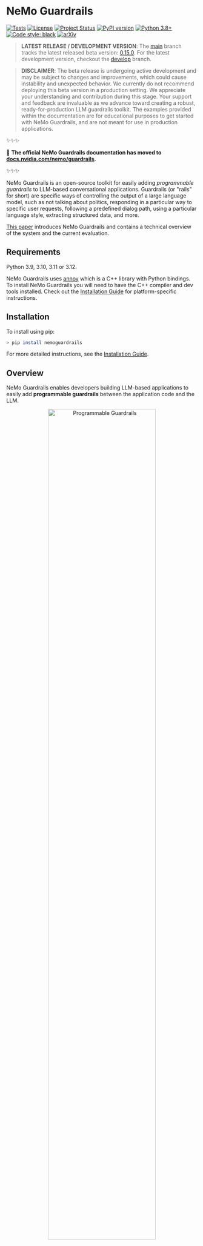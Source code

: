 # NeMo Guardrails

[![Tests](https://img.shields.io/badge/Tests-passing-green)](#)
[![License](https://img.shields.io/badge/License-Apache%202.0-brightgreen.svg)](https://github.com/NVIDIA/NeMo-Guardrails/blob/main/LICENSE.md)
[![Project Status](https://img.shields.io/badge/Status-beta-orange)](#)
[![PyPI version](https://badge.fury.io/py/nemoguardrails.svg)](https://badge.fury.io/py/nemoguardrails)
[![Python 3.8+](https://img.shields.io/badge/python-3.8%2B-green)](https://www.python.org/downloads/)
[![Code style: black](https://img.shields.io/badge/code%20style-black-000000.svg)](https://github.com/psf/black)
[![arXiv](https://img.shields.io/badge/arXiv-2310.10501-b31b1b.svg)](https://arxiv.org/abs/2310.10501)

> **LATEST RELEASE / DEVELOPMENT VERSION**: The [main](https://github.com/NVIDIA/NeMo-Guardrails/tree/main) branch tracks the latest released beta version: [0.15.0](https://github.com/NVIDIA/NeMo-Guardrails/tree/v0.15.0). For the latest development version, checkout the [develop](https://github.com/NVIDIA/NeMo-Guardrails/tree/develop) branch.

> **DISCLAIMER**: The beta release is undergoing active development and may be subject to changes and improvements, which could cause instability and unexpected behavior. We currently do not recommend deploying this beta version in a production setting. We appreciate your understanding and contribution during this stage. Your support and feedback are invaluable as we advance toward creating a robust, ready-for-production LLM guardrails toolkit. The examples provided within the documentation are for educational purposes to get started with NeMo Guardrails, and are not meant for use in production applications.

✨✨✨

📌 **The official NeMo Guardrails documentation has moved to [docs.nvidia.com/nemo/guardrails](https://docs.nvidia.com/nemo/guardrails).**

✨✨✨

NeMo Guardrails is an open-source toolkit for easily adding *programmable guardrails* to LLM-based conversational applications. Guardrails (or "rails" for short) are specific ways of controlling the output of a large language model, such as not talking about politics, responding in a particular way to specific user requests, following a predefined dialog path, using a particular language style, extracting structured data, and more.

[This paper](https://arxiv.org/abs/2310.10501) introduces NeMo Guardrails and contains a technical overview of the system and the current evaluation.

## Requirements

Python 3.9, 3.10, 3.11 or 3.12.

NeMo Guardrails uses [annoy](https://github.com/spotify/annoy) which is a C++ library with Python bindings. To install NeMo Guardrails you will need to have the C++ compiler and dev tools installed. Check out the [Installation Guide](https://docs.nvidia.com/nemo/guardrails/getting-started/installation-guide.html#prerequisites) for platform-specific instructions.

## Installation

To install using pip:

```bash
> pip install nemoguardrails
```

For more detailed instructions, see the [Installation Guide](https://docs.nvidia.com/nemo/guardrails/getting-started/installation-guide.html).

## Overview

<!-- start-documentation-reuse -->

NeMo Guardrails enables developers building LLM-based applications to easily add **programmable guardrails** between the application code and the LLM.

<div align="center">
  <img src="https://github.com/NVIDIA/NeMo-Guardrails/raw/develop/docs/_static/images/programmable_guardrails.png"  width="75%" alt="Programmable Guardrails">
</div>

Key benefits of adding *programmable guardrails* include:

- **Building Trustworthy, Safe, and Secure LLM-based Applications:** you can define rails to guide and safeguard conversations; you can choose to define the behavior of your LLM-based application on specific topics and prevent it from engaging in discussions on unwanted topics.

- **Connecting models, chains, and other services securely:** you can connect an LLM to other services (a.k.a. tools) seamlessly and securely.

- **Controllable dialog**: you can steer the LLM to follow pre-defined conversational paths, allowing you to design the interaction following conversation design best practices and enforce standard operating procedures (e.g., authentication, support).

<!-- end-documentation-reuse -->

### Protecting against LLM Vulnerabilities

NeMo Guardrails provides several mechanisms for protecting an LLM-powered chat application against common LLM vulnerabilities, such as jailbreaks and prompt injections. Below is a sample overview of the protection offered by different guardrails configuration for the example [ABC Bot](./examples/bots/abc) included in this repository. For more details, please refer to the [LLM Vulnerability Scanning](https://docs.nvidia.com/nemo/guardrails/evaluation/llm-vulnerability-scanning.html) page.

<div align="center">
<img src="https://github.com/NVIDIA/NeMo-Guardrails/raw/develop/docs/_static/images/abc-llm-vulnerability-scan-results.png" width="500">
</div>

### Use Cases

You can use programmable guardrails in different types of use cases:

1. **Question Answering** over a set of documents (a.k.a. Retrieval Augmented Generation): Enforce fact-checking and output moderation.
2. **Domain-specific Assistants** (a.k.a. chatbots): Ensure the assistant stays on topic and follows the designed conversational flows.
3. **LLM Endpoints**: Add guardrails to your custom LLM for safer customer interaction.
4. **LangChain Chains**: If you use LangChain for any use case, you can add a guardrails layer around your chains.
5. **Agents (COMING SOON)**: Add guardrails to your LLM-based agent.

### Usage

To add programmable guardrails to your application you can use the Python API or a guardrails server (see the [Server Guide](https://docs.nvidia.com/nemo/guardrails/user-guides/server-guide.html) for more details). Using the Python API is similar to using the LLM directly. Calling the guardrails layer instead of the LLM requires only minimal changes to the code base, and it involves two simple steps:

1. Loading a guardrails configuration and creating an `LLMRails` instance.
2. Making the calls to the LLM using the `generate`/`generate_async` methods.

```python
from nemoguardrails import LLMRails, RailsConfig

# Load a guardrails configuration from the specified path.
config = RailsConfig.from_path("PATH/TO/CONFIG")
rails = LLMRails(config)

completion = rails.generate(
    messages=[{"role": "user", "content": "Hello world!"}]
)
```

Sample output:

```json
{"role": "assistant", "content": "Hi! How can I help you?"}
```

The input and output format for the `generate` method is similar to the [Chat Completions API](https://platform.openai.com/docs/guides/gpt/chat-completions-api) from OpenAI.

#### Async API

NeMo Guardrails is an async-first toolkit as the core mechanics are implemented using the Python async model. The public methods have both a sync and an async version. For example: `LLMRails.generate` and `LLMRails.generate_async`.

### Supported LLMs

You can use NeMo Guardrails with multiple LLMs like OpenAI GPT-3.5, GPT-4, LLaMa-2, Falcon, Vicuna, or Mosaic. For more details, check out the [Supported LLM Models](https://docs.nvidia.com/nemo/guardrails/user-guides/configuration-guide.html#supported-llm-models) section in the Configuration Guide.

### Types of Guardrails

NeMo Guardrails supports five main types of guardrails:

<div align="center">
  <img src="https://github.com/NVIDIA/NeMo-Guardrails/raw/develop/docs/_static/images/programmable_guardrails_flow.png"  width="75%" alt="Programmable Guardrails Flow">
</div>

1. **Input rails**: applied to the input from the user; an input rail can reject the input, stopping any additional processing, or alter the input (e.g., to mask potentially sensitive data, to rephrase).

2. **Dialog rails**: influence how the LLM is prompted; dialog rails operate on canonical form messages for details see [Colang Guide](https://docs.nvidia.com/nemo/guardrails/user-guides/colang-language-syntax-guide.html)) and determine if an action should be executed, if the LLM should be invoked to generate the next step or a response, if a predefined response should be used instead, etc.

3. **Retrieval rails**: applied to the retrieved chunks in the case of a RAG (Retrieval Augmented Generation) scenario; a retrieval rail can reject a chunk, preventing it from being used to prompt the LLM, or alter the relevant chunks (e.g., to mask potentially sensitive data).

4. **Execution rails**: applied to input/output of the custom actions (a.k.a. tools), that need to be called by the LLM.

5. **Output rails**: applied to the output generated by the LLM; an output rail can reject the output, preventing it from being returned to the user, or alter it (e.g., removing sensitive data).

### Guardrails Configuration

A guardrails configuration defines the **LLM(s)** to be used and **one or more guardrails**. A guardrails configuration can include any number of input/dialog/output/retrieval/execution rails. A configuration without any configured rails will essentially forward the requests to the LLM.

The standard structure for a guardrails configuration folder looks like this:

```
.
├── config
│   ├── actions.py
│   ├── config.py
│   ├── config.yml
│   ├── rails.co
│   ├── ...
```

The `config.yml` contains all the general configuration options, such as LLM models, active rails, and custom configuration data". The `config.py` file contains any custom initialization code and the `actions.py` contains any custom python actions. For a complete overview, see the [Configuration Guide](https://docs.nvidia.com/nemo/guardrails/user-guides/configuration-guide.html).

Below is an example `config.yml`:

```yaml
# config.yml
models:
  - type: main
    engine: openai
    model: gpt-3.5-turbo-instruct

rails:
  # Input rails are invoked when new input from the user is received.
  input:
    flows:
      - check jailbreak
      - mask sensitive data on input

  # Output rails are triggered after a bot message has been generated.
  output:
    flows:
      - self check facts
      - self check hallucination
      - activefence moderation on input

  config:
    # Configure the types of entities that should be masked on user input.
    sensitive_data_detection:
      input:
        entities:
          - PERSON
          - EMAIL_ADDRESS
```

The `.co` files included in a guardrails configuration contain the Colang definitions (see the next section for a quick overview of what Colang is) that define various types of rails. Below is an example `greeting.co` file which defines the dialog rails for greeting the user.

```colang
define user express greeting
  "Hello!"
  "Good afternoon!"

define flow
  user express greeting
  bot express greeting
  bot offer to help

define bot express greeting
  "Hello there!"

define bot offer to help
  "How can I help you today?"
```

Below is an additional example of Colang definitions for a dialog rail against insults:

```colang
define user express insult
  "You are stupid"

define flow
  user express insult
  bot express calmly willingness to help
```

### Colang

To configure and implement various types of guardrails, this toolkit introduces **Colang**, a modeling language specifically created for designing flexible, yet controllable, dialogue flows. Colang has a python-like syntax and is designed to be simple and intuitive, especially for developers.

```{note}
Currently two versions of Colang, 1.0 and 2.0, are supported and Colang 1.0 is the default. Versions 0.1.0 up to 0.7.1 of NeMo Guardrails used Colang 1.0 exclusively. Versions 0.8.0 introduced Colang 2.0-alpha and version 0.9.0 introduced Colang 2.0-beta. We expect Colang 2.0 to go out of Beta and replace 1.0 as the default option in NeMo Guardrails version 0.12.0.
```

For a brief introduction to the Colang 1.0 syntax, see the [Colang 1.0 Language Syntax Guide](https://docs.nvidia.com/nemo/guardrails/user-guides/colang-language-syntax-guide.html).

To get started with Colang 2.0, see the [Colang 2.0 Documentation](https://docs.nvidia.com/nemo/guardrails/colang-2/overview.html).

### Guardrails Library

NeMo Guardrails comes with a set of [built-in guardrails](https://docs.nvidia.com/nemo/guardrails/user-guides/guardrails-library.html).

```{note}
The built-in guardrails are only intended to enable you to get started quickly with NeMo Guardrails. For production use cases, further development and testing of the rails are needed.
```

Currently, the NeMo Guardrails library includes guardrails for:

- [Jailbreak Detection](https://docs.nvidia.com/nemo/guardrails/user-guides/guardrails-library.html#jailbreak-detection-heuristics)
- [Self-Check Input Moderation](https://docs.nvidia.com/nemo/guardrails/user-guides/guardrails-library.html#self-input-output)
- [Self-Check Output Moderation](https://docs.nvidia.com/nemo/guardrails/user-guides/guardrails-library.html#self-check-output)
- [Self-Check Fact-checking](https://docs.nvidia.com/nemo/guardrails/user-guides/guardrails-library.html#fact-checking)
- [Hallucination Detection](https://docs.nvidia.com/nemo/guardrails/user-guides/guardrails-library.html#hallucination-detection)
- [AlignScore-based Fact-checking](https://docs.nvidia.com/nemo/guardrails/user-guides/guardrails-library.html#alignscore-based-fact-checking)
- [LlamaGuard-based Content Moderation](https://docs.nvidia.com/nemo/guardrails/user-guides/guardrails-library.html#llama-guard-based-content-moderation)
- [RAG hallucination detection using Patronus Lynx](https://docs.nvidia.com/nemo/guardrails/user-guides/guardrails-library.html#patronus-lynx-based-rag-hallucination-detection)
- [Presidio-based Sensitive Data Detection](https://docs.nvidia.com/nemo/guardrails/user-guides/guardrails-library.html#presidio-based-sensitive-data-detection)
- [Input moderation using ActiveFence](https://docs.nvidia.com/nemo/guardrails/user-guides/guardrails-library.html#activefence)
- [RAG Hallucination detection using Got It AI's TruthChecker API](https://docs.nvidia.com/nemo/guardrails/user-guides/guardrails-library.html#got-it-ai)
- [AutoAlign-based guardrails](https://docs.nvidia.com/nemo/guardrails/user-guides/guardrails-library.html#autoalign)

## CLI

NeMo Guardrails also comes with a built-in CLI.

```bash
$ nemoguardrails --help

Usage: nemoguardrails [OPTIONS] COMMAND [ARGS]...

actions-server    Start a NeMo Guardrails actions server.
chat              Start an interactive chat session.
evaluate          Run an evaluation task.
server            Start a NeMo Guardrails server.
```

### Guardrails Server

You can use the NeMo Guardrails CLI to start a guardrails server. The server can load one or more configurations from the specified folder and expose and HTTP API for using them.

```
nemoguardrails server [--config PATH/TO/CONFIGS] [--port PORT]
```

For example, to get a chat completion for a `sample` config, you can use the `/v1/chat/completions` endpoint:

```
POST /v1/chat/completions
```

```json
{
    "config_id": "sample",
    "messages": [{
      "role":"user",
      "content":"Hello! What can you do for me?"
    }]
}
```

Sample output:

```json
{"role": "assistant", "content": "Hi! How can I help you?"}
```

#### Docker

To start a guardrails server, you can also use a Docker container. NeMo Guardrails provides a [Dockerfile](./Dockerfile) that you can use to build a `nemoguardrails` image. For further information, see the [using Docker](https://docs.nvidia.com/nemo/guardrails/user-guides/advanced/using-docker.html) section.

## Integration with LangChain

NeMo Guardrails integrates seamlessly with LangChain. You can easily wrap a guardrails configuration around a LangChain chain (or any `Runnable`). You can also call a LangChain chain from within a guardrails configuration. For more details, check out the [LangChain Integration Documentation](https://docs.nvidia.com/nemo/guardrails/user-guides/langchain/langchain-integration.html)

## Evaluation

Evaluating the safety of a LLM-based conversational application is a complex task and still an open research question. To support proper evaluation, NeMo Guardrails provides the following:

1. An [evaluation tool](nemoguardrails/evaluate/README.md), i.e. `nemoguardrails evaluate`, with support for topical rails, fact-checking, moderation (jailbreak and output moderation) and hallucination.
2. An experimental [red-teaming interface](https://docs.nvidia.com/nemo/guardrails/security/red-teaming.html).
3. Sample LLM Vulnerability Scanning Reports, e.g, [ABC Bot - LLM Vulnerability Scan Results](https://docs.nvidia.com/nemo/guardrails/evaluation/llm-vulnerability-scanning.html)

## How is this different?

There are many ways guardrails can be added to an LLM-based conversational application. For example: explicit moderation endpoints (e.g., OpenAI, ActiveFence), critique chains (e.g. constitutional chain), parsing the output (e.g. guardrails.ai), individual guardrails (e.g., LLM-Guard), hallucination detection for RAG applications (e.g., Got It AI, Patronus Lynx).

NeMo Guardrails aims to provide a flexible toolkit that can integrate all these complementary approaches into a cohesive LLM guardrails layer. For example, the toolkit provides out-of-the-box integration with ActiveFence, AlignScore and LangChain chains.

To the best of our knowledge, NeMo Guardrails is the only guardrails toolkit that also offers a solution for modeling the dialog between the user and the LLM. This enables on one hand the ability to guide the dialog in a precise way. On the other hand it enables fine-grained control for when certain guardrails should be used, e.g., use fact-checking only for certain types of questions.

## Learn More

- [Documentation](https://docs.nvidia.com/nemo/guardrails)
- [Getting Started Guide](https://docs.nvidia.com/nemo/guardrails/getting-started)
- [Examples](./examples)
- [FAQs](https://docs.nvidia.com/nemo/guardrails/faqs.html)
- [Security Guidelines](https://docs.nvidia.com/nemo/guardrails/security/guidelines.html)

## Inviting the community to contribute

The example rails residing in the repository are excellent starting points. We enthusiastically invite the community to contribute towards making the power of trustworthy, safe, and secure LLMs accessible to everyone. For guidance on setting up a development environment and how to contribute to NeMo Guardrails, see the [contributing guidelines](./CONTRIBUTING.md).

## License

This toolkit is licensed under the [Apache License, Version 2.0](http://www.apache.org/licenses/LICENSE-2.0).

## How to cite

If you use this work, please cite the [EMNLP 2023 paper](https://aclanthology.org/2023.emnlp-demo.40) that introduces it.

```bibtex
@inproceedings{rebedea-etal-2023-nemo,
    title = "{N}e{M}o Guardrails: A Toolkit for Controllable and Safe {LLM} Applications with Programmable Rails",
    author = "Rebedea, Traian  and
      Dinu, Razvan  and
      Sreedhar, Makesh Narsimhan  and
      Parisien, Christopher  and
      Cohen, Jonathan",
    editor = "Feng, Yansong  and
      Lefever, Els",
    booktitle = "Proceedings of the 2023 Conference on Empirical Methods in Natural Language Processing: System Demonstrations",
    month = dec,
    year = "2023",
    address = "Singapore",
    publisher = "Association for Computational Linguistics",
    url = "https://aclanthology.org/2023.emnlp-demo.40",
    doi = "10.18653/v1/2023.emnlp-demo.40",
    pages = "431--445",
}
```
